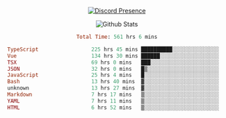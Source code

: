 <!DOCTYPE html>
<body>
<div align="center">

  [![Discord Presence](https://lanyard.cnrad.dev/api/576097150359044106)](https://discord.com/users/576097150359044106)
  
  ![Github Stats](https://github-readme-stats.vercel.app/api?username=verycrunchy&show_icons=true&theme=radical)

<!--START_SECTION:waka-->

```ruby
Total Time: 561 hrs 6 mins

TypeScript                 225 hrs 45 mins ██████████░░░░░░░░░░░░░░░   40.24 %
Vue                        134 hrs 30 mins ██████░░░░░░░░░░░░░░░░░░░   23.98 %
TSX                        69 hrs 0 mins   ███░░░░░░░░░░░░░░░░░░░░░░   12.30 %
JSON                       32 hrs 0 mins   █▒░░░░░░░░░░░░░░░░░░░░░░░   05.71 %
JavaScript                 25 hrs 4 mins   █░░░░░░░░░░░░░░░░░░░░░░░░   04.47 %
Bash                       13 hrs 40 mins  ▓░░░░░░░░░░░░░░░░░░░░░░░░   02.44 %
unknown                    13 hrs 27 mins  ▓░░░░░░░░░░░░░░░░░░░░░░░░   02.40 %
Markdown                   7 hrs 17 mins   ▒░░░░░░░░░░░░░░░░░░░░░░░░   01.30 %
YAML                       7 hrs 11 mins   ▒░░░░░░░░░░░░░░░░░░░░░░░░   01.28 %
HTML                       6 hrs 52 mins   ▒░░░░░░░░░░░░░░░░░░░░░░░░   01.22 %
```

<!--END_SECTION:waka-->
</div>
</body>
</html>

